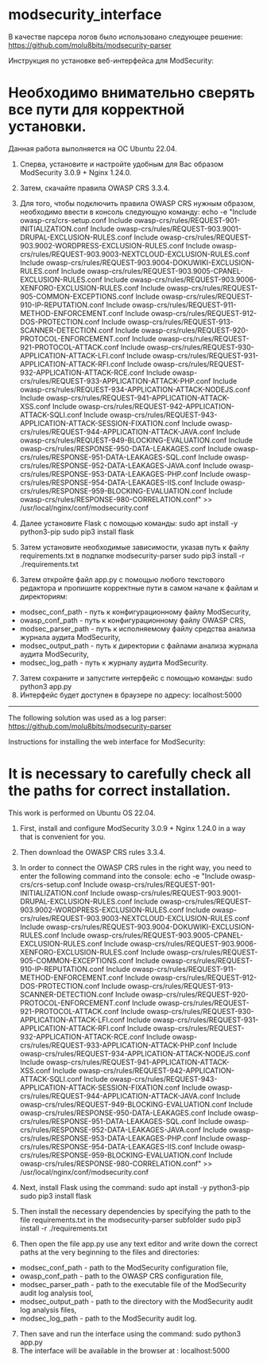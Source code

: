 # modsecurity_interface

В качестве парсера логов было использовано следующее решение:
https://github.com/molu8bits/modsecurity-parser

Инструкция по установке веб-интерфейса для ModSecurity:

# Необходимо внимательно сверять все пути для корректной установки.
Данная работа выполняется на ОС Ubuntu 22.04.
1)	Сперва, установите и настройте удобным для Вас образом ModSecurity 3.0.9 + Nginx 1.24.0.
2)	Затем, скачайте правила OWASP CRS 3.3.4.
3)	Для того, чтобы подключить правила OWASP CRS нужным образом, необходимо ввести в консоль следующую команду:
echo -e "Include owasp-crs/crs-setup.conf
Include owasp-crs/rules/REQUEST-901-INITIALIZATION.conf
Include owasp-crs/rules/REQUEST-903.9001-DRUPAL-EXCLUSION-RULES.conf
Include owasp-crs/rules/REQUEST-903.9002-WORDPRESS-EXCLUSION-RULES.conf
Include owasp-crs/rules/REQUEST-903.9003-NEXTCLOUD-EXCLUSION-RULES.conf
Include owasp-crs/rules/REQUEST-903.9004-DOKUWIKI-EXCLUSION-RULES.conf
Include owasp-crs/rules/REQUEST-903.9005-CPANEL-EXCLUSION-RULES.conf
Include owasp-crs/rules/REQUEST-903.9006-XENFORO-EXCLUSION-RULES.conf
Include owasp-crs/rules/REQUEST-905-COMMON-EXCEPTIONS.conf
Include owasp-crs/rules/REQUEST-910-IP-REPUTATION.conf
Include owasp-crs/rules/REQUEST-911-METHOD-ENFORCEMENT.conf
Include owasp-crs/rules/REQUEST-912-DOS-PROTECTION.conf
Include owasp-crs/rules/REQUEST-913-SCANNER-DETECTION.conf
Include owasp-crs/rules/REQUEST-920-PROTOCOL-ENFORCEMENT.conf
Include owasp-crs/rules/REQUEST-921-PROTOCOL-ATTACK.conf
Include owasp-crs/rules/REQUEST-930-APPLICATION-ATTACK-LFI.conf
Include owasp-crs/rules/REQUEST-931-APPLICATION-ATTACK-RFI.conf
Include owasp-crs/rules/REQUEST-932-APPLICATION-ATTACK-RCE.conf
Include owasp-crs/rules/REQUEST-933-APPLICATION-ATTACK-PHP.conf
Include owasp-crs/rules/REQUEST-934-APPLICATION-ATTACK-NODEJS.conf
Include owasp-crs/rules/REQUEST-941-APPLICATION-ATTACK-XSS.conf
Include owasp-crs/rules/REQUEST-942-APPLICATION-ATTACK-SQLI.conf
Include owasp-crs/rules/REQUEST-943-APPLICATION-ATTACK-SESSION-FIXATION.conf
Include owasp-crs/rules/REQUEST-944-APPLICATION-ATTACK-JAVA.conf
Include owasp-crs/rules/REQUEST-949-BLOCKING-EVALUATION.conf
Include owasp-crs/rules/RESPONSE-950-DATA-LEAKAGES.conf
Include owasp-crs/rules/RESPONSE-951-DATA-LEAKAGES-SQL.conf
Include owasp-crs/rules/RESPONSE-952-DATA-LEAKAGES-JAVA.conf
Include owasp-crs/rules/RESPONSE-953-DATA-LEAKAGES-PHP.conf
Include owasp-crs/rules/RESPONSE-954-DATA-LEAKAGES-IIS.conf
Include owasp-crs/rules/RESPONSE-959-BLOCKING-EVALUATION.conf
Include owasp-crs/rules/RESPONSE-980-CORRELATION.conf" >> /usr/local/nginx/conf/modsecurity.conf

4)	Далее установите Flask с помощью команды: 
sudo apt install -y python3-pip
sudo pip3 install flask

5)	Затем установите необходимые зависимости, указав путь к файлу requirements.txt в подпапке modsecurity-parser
sudo pip3 install -r ./requirements.txt

6)	Затем откройте файл app.py с помощью любого текстового редактора и пропишите корректные пути в самом начале к файлам и директориям:
-	modsec_conf_path  - путь к конфигурационному файлу ModSecurity,
-	owasp_conf_path  - путь к конфигурационному файлу OWASP CRS,
-	modsec_parser_path - путь к исполняемому файлу средства анализа журнала аудита ModSecurity,
-	modsec_output_path  - путь к директории с файлами анализа журнала аудита ModSecurity,
-	modsec_log_path - путь к журналу аудита ModSecurity.

7)	Затем сохраните и запустите интерфейс с помощью команды:
sudo python3 app.py
8)	Интерфейс будет доступен в браузере по адресу:
localhost:5000

-----------------------------

The following solution was used as a log parser:
https://github.com/molu8bits/modsecurity-parser

Instructions for installing the web interface for ModSecurity:

# It is necessary to carefully check all the paths for correct installation.
This work is performed on Ubuntu OS 22.04.
1) First, install and configure ModSecurity 3.0.9 + Nginx 1.24.0 in a way that is convenient for you.
2) Then download the OWASP CRS rules 3.3.4.
3) In order to connect the OWASP CRS rules in the right way, you need to enter the following command into the console:
echo -e "Include owasp-crs/crs-setup.conf
Include owasp-crs/rules/REQUEST-901-INITIALIZATION.conf
Include owasp-crs/rules/REQUEST-903.9001-DRUPAL-EXCLUSION-RULES.conf
Include owasp-crs/rules/REQUEST-903.9002-WORDPRESS-EXCLUSION-RULES.conf
Include owasp-crs/rules/REQUEST-903.9003-NEXTCLOUD-EXCLUSION-RULES.conf
Include owasp-crs/rules/REQUEST-903.9004-DOKUWIKI-EXCLUSION-RULES.conf
Include owasp-crs/rules/REQUEST-903.9005-CPANEL-EXCLUSION-RULES.conf
Include owasp-crs/rules/REQUEST-903.9006-XENFORO-EXCLUSION-RULES.conf
Include owasp-crs/rules/REQUEST-905-COMMON-EXCEPTIONS.conf
Include owasp-crs/rules/REQUEST-910-IP-REPUTATION.conf
Include owasp-crs/rules/REQUEST-911-METHOD-ENFORCEMENT.conf
Include owasp-crs/rules/REQUEST-912-DOS-PROTECTION.conf
Include owasp-crs/rules/REQUEST-913-SCANNER-DETECTION.conf
Include owasp-crs/rules/REQUEST-920-PROTOCOL-ENFORCEMENT.conf
Include owasp-crs/rules/REQUEST-921-PROTOCOL-ATTACK.conf
Include owasp-crs/rules/REQUEST-930-APPLICATION-ATTACK-LFI.conf
Include owasp-crs/rules/REQUEST-931-APPLICATION-ATTACK-RFI.conf
Include owasp-crs/rules/REQUEST-932-APPLICATION-ATTACK-RCE.conf
Include owasp-crs/rules/REQUEST-933-APPLICATION-ATTACK-PHP.conf
Include owasp-crs/rules/REQUEST-934-APPLICATION-ATTACK-NODEJS.conf
Include owasp-crs/rules/REQUEST-941-APPLICATION-ATTACK-XSS.conf
Include owasp-crs/rules/REQUEST-942-APPLICATION-ATTACK-SQLI.conf
Include owasp-crs/rules/REQUEST-943-APPLICATION-ATTACK-SESSION-FIXATION.conf
Include owasp-crs/rules/REQUEST-944-APPLICATION-ATTACK-JAVA.conf
Include owasp-crs/rules/REQUEST-949-BLOCKING-EVALUATION.conf
Include owasp-crs/rules/RESPONSE-950-DATA-LEAKAGES.conf
Include owasp-crs/rules/RESPONSE-951-DATA-LEAKAGES-SQL.conf
Include owasp-crs/rules/RESPONSE-952-DATA-LEAKAGES-JAVA.conf
Include owasp-crs/rules/RESPONSE-953-DATA-LEAKAGES-PHP.conf
Include owasp-crs/rules/RESPONSE-954-DATA-LEAKAGES-IIS.conf
Include owasp-crs/rules/RESPONSE-959-BLOCKING-EVALUATION.conf
Include owasp-crs/rules/RESPONSE-980-CORRELATION.conf" >> /usr/local/nginx/conf/modsecurity.conf

4) Next, install Flask using the command:
sudo apt install -y python3-pip
sudo pip3 install flask

5) Then install the necessary dependencies by specifying the path to the file requirements.txt in the modsecurity-parser subfolder
sudo pip3 install -r ./requirements.txt

6) Then open the file app.py use any text editor and write down the correct paths at the very beginning to the files and directories:
- modsec_conf_path - path to the ModSecurity configuration file,
- owasp_conf_path - path to the OWASP CRS configuration file,
- modsec_parser_path - path to the executable file of the ModSecurity audit log analysis tool,
- modsec_output_path - path to the directory with the ModSecurity audit log analysis files,
- modsec_log_path - path to the ModSecurity audit log.

7) Then save and run the interface using the command:
sudo python3 app.py
8) The interface will be available in the browser at
: localhost:5000
